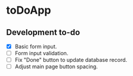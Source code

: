 # toDoApp

## Development to-do
- [x] Basic form input.
- [ ] Form input validation.
- [ ] Fix "Done" button to update database record.
- [ ] Adjust main page button spacing.
